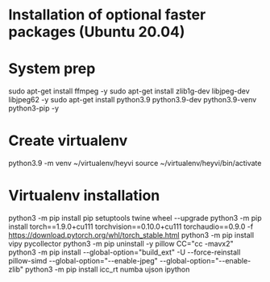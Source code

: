 # Installation of optional faster packages (Ubuntu 20.04)

# System prep
sudo apt-get install ffmpeg -y
sudo apt-get install zlib1g-dev libjpeg-dev libjpeg62 -y
sudo apt-get install python3.9 python3.9-dev python3.9-venv python3-pip  -y

# Create virtualenv
python3.9 -m venv ~/virtualenv/heyvi
source ~/virtualenv/heyvi/bin/activate

# Virtualenv installation
python3 -m pip install pip setuptools twine wheel --upgrade
python3 -m pip install torch==1.9.0+cu111 torchvision==0.10.0+cu111 torchaudio==0.9.0 -f https://download.pytorch.org/whl/torch_stable.html
python3 -m pip install vipy pycollector
python3 -m pip uninstall -y pillow
CC="cc -mavx2" python3 -m pip install --global-option="build_ext"  -U --force-reinstall pillow-simd --global-option="--enable-jpeg" --global-option="--enable-zlib"
python3 -m pip install icc_rt numba ujson ipython

